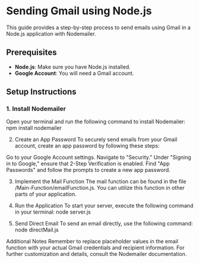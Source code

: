 # Sending Gmail using Node.js

This guide provides a step-by-step process to send emails using Gmail in a Node.js application with Nodemailer.

## Prerequisites

- **Node.js**: Make sure you have Node.js installed.
- **Google Account**: You will need a Gmail account.

## Setup Instructions

### 1. Install Nodemailer

Open your terminal and run the following command to install Nodemailer:
npm install nodemailer

2. Create an App Password
To securely send emails from your Gmail account, create an app password by following these steps:

Go to your Google Account settings.
Navigate to "Security."
Under "Signing in to Google," ensure that 2-Step Verification is enabled.
Find "App Passwords" and follow the prompts to create a new app password.

3. Implement the Mail Function
The mail function can be found in the file /Main-Function/emailFunction.js. You can utilize this function in other parts of your application.

4. Run the Application
To start your server, execute the following command in your terminal:
node server.js

5. Send Direct Email
To send an email directly, use the following command:
node directMail.js

Additional Notes
Remember to replace placeholder values in the email function with your actual Gmail credentials and recipient information.
For further customization and details, consult the Nodemailer documentation.
